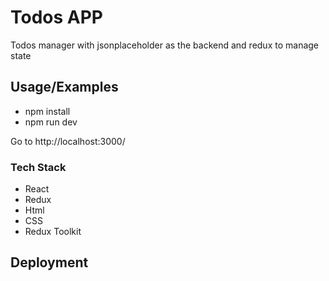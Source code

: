 # Todos APP

Todos manager with jsonplaceholder as the backend and redux to manage state

## Usage/Examples

- npm install
- npm run dev

Go to http://localhost:3000/

### Tech Stack

- React
- Redux
- Html
- CSS
- Redux Toolkit

## Deployment
